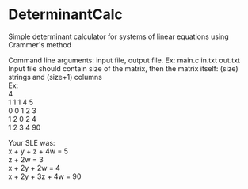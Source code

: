 # DeterminantCalc
Simple determinant calculator for systems of linear equations using Crammer's method  

Command line arguments: input file, output file. Ex: main.c in.txt out.txt  
Input file should contain size of the matrix, then the matrix itself: (size) strings and (size+1) columns  
Ex:  
4  
1 1 1 4 5  
0 0 1 2 3  
1 2 0 2 4  
1 2 3 4 90   

Your SLE was:  
x + y + z + 4w = 5  
z + 2w = 3  
x + 2y + 2w = 4  
x + 2y + 3z + 4w = 90  
